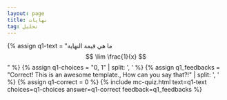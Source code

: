 ```yaml
---
layout: page
title: نهايات
tag: تحليل
---
```

<!-- Latest compiled and minified CSS -->
<link rel="stylesheet" href="https://maxcdn.bootstrapcdn.com/bootstrap/3.3.7/css/bootstrap.min.css" integrity="sha384-BVYiiSIFeK1dGmJRAkycuHAHRg32OmUcww7on3RYdg4Va+PmSTsz/K68vbdEjh4u" crossorigin="anonymous">



{% assign q1-text = "ما هي قيمة النهاية $$ \lim \frac{1}{x} $$" %}
{% assign q1-choices = "0, 1" | split: ', ' %}
{% assign q1_feedbacks = "Correct!  This is an awesome template., How can you say that?!" | split: ', ' %}
{% assign q1-correct = 0 %}
{% include mc-quiz.html text=q1-text choices=q1-choices answer=q1-correct feedback=q1_feedbacks %}
